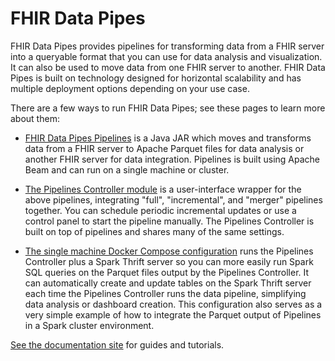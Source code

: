 # FHIR Data Pipes

FHIR Data Pipes provides pipelines for transforming data from a FHIR server into
a queryable format that you can use for data analysis and visualization. It can
also be used to move data from one FHIR server to another. FHIR Data Pipes is
built on technology designed for horizontal scalability and has multiple
deployment options depending on your use case.

There are a few ways to run FHIR Data Pipes; see these pages to learn more about
them:

- [FHIR Data Pipes Pipelines](batch) is a Java JAR which moves and transforms
  data from a FHIR server to Apache Parquet files for data analysis or another
  FHIR server for data integration. Pipelines is built using Apache Beam and can
  run on a single machine or cluster.

- [The Pipelines Controller module](controller) is a user-interface wrapper for
  the above pipelines, integrating "full", "incremental", and "merger" pipelines
  together. You can schedule periodic incremental updates or use a control panel
  to start the pipeline manually. The Pipelines Controller is built on top of
  pipelines and shares many of the same settings.

- [The single machine Docker Compose configuration](https://github.com/google/fhir-data-pipes/wiki/Analytics-on-a-single-machine-using-Docker)
  runs the Pipelines Controller plus a Spark Thrift server so you can more
  easily run Spark SQL queries on the Parquet files output by the Pipelines
  Controller. It can automatically create and update tables on the Spark Thrift
  server each time the Pipelines Controller runs the data pipeline, simplifying
  data analysis or dashboard creation. This configuration also serves as a very
  simple example of how to integrate the Parquet output of Pipelines in a Spark
  cluster environment.

[See the documentation site](https://google.github.io/fhir-data-pipes/) for
guides and tutorials.
